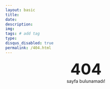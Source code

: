 ```yaml
---
layout: basic
title: 
date: 
description:  
img:  
tags: # add tag
type:
disqus_disabled: true
permalink: /404.html
---
```

<center>
<b> <font size="100">404</font></b><br>
sayfa bulunamadı!
</center>
